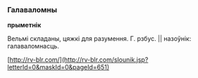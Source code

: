 ### Галаваломны
**прыметнік**

Вельмі складаны, цяжкі для разумення. Г. рзбус. || назоўнік: галаваломнасць.

<a rel="author">[http://rv-blr.com/](http://rv-blr.com/slounik.jsp?letterId=0&maskId=0&pageId=651)</a>
